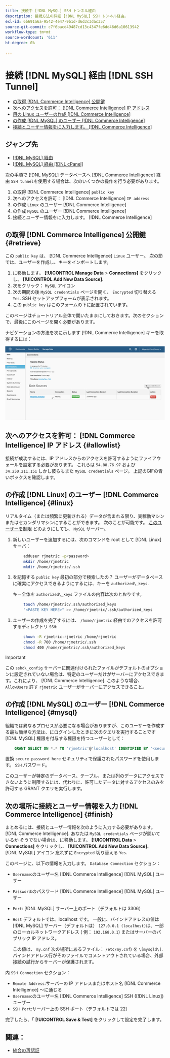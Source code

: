 ```yaml
---
title: 接続中 [!DNL MySQL] SSH トンネル経由
description: 接続方法の詳細 [!DNL MySQL] SSH トンネル経由。
exl-id: 6b691a6a-9542-4e47-9b1d-d6d3c3dac357
source-git-commit: c7f6bacd49487cd13c4347fe6dd46d6a10613942
workflow-type: tm+mt
source-wordcount: '611'
ht-degree: 0%

---
```


# 接続 [!DNL MySQL] 経由 [!DNL SSH Tunnel]

* [の取得 [!DNL Commerce Intelligence] 公開鍵](#retrieve)
* [次へのアクセスを許可： [!DNL Commerce Intelligence] IP アドレス](#allowlist)
* [用の Linux ユーザーの作成 [!DNL Commerce Intelligence]](#linux)
* [の作成 [!DNL MySQL] のユーザー [!DNL Commerce Intelligence]](#mysql)
* [接続とユーザー情報をに入力します。 [!DNL Commerce Intelligence]](#finish)

## ジャンプ先

* [[!DNL MySQL] 経由 ](../integrations/mysql-via-a-direct-connection.md)
* [[!DNL MySQL] 経由 [!DNL cPanel]](../integrations/mysql-via-cpanel.md)

次の手順で [!DNL MySQL] データベースへ [!DNL Commerce Intelligence] 経由 `SSH tunnel`を使用する場合は、次のいくつかの操作を行う必要があります。

1. の取得 [!DNL Commerce Intelligence] `public key`
1. 次へのアクセスを許可： [!DNL Commerce Intelligence] `IP address`
1. の作成 `Linux` のユーザー [!DNL Commerce Intelligence]
1. の作成 `MySQL` のユーザー [!DNL Commerce Intelligence]
1. 接続とユーザー情報をに入力します。 [!DNL Commerce Intelligence]


## の取得 [!DNL Commerce Intelligence] 公開鍵 {#retrieve}

この `public key` は、 [!DNL Commerce Intelligence] `Linux` ユーザー。 次の節では、ユーザーを作成し、キーをインポートします。

1. に移動します。 **[!UICONTROL Manage Data** > **Connections]** をクリックし、 **[!UICONTROL Add New Data Source]**.
1. 次をクリック： `MySQL` アイコン
1. 次の期間の後 `MySQL credentials` ページを開く、 `Encrypted` 切り替える `Yes`. SSH セットアップフォームが表示されます。
1. この `public key` はこのフォームの下に配置されています。

このページはチュートリアル全体で開いたままにしておきます。次のセクションで、最後にこのページを開く必要があります。

ナビゲーションの方法を次に示します [!DNL Commerce Intelligence] キーを取得するには：

![](../../../assets/MySQL_SSH.gif)<!--{: width="770"}-->

## 次へのアクセスを許可： [!DNL Commerce Intelligence] IP アドレス {#allowlist}

接続が成功するには、IP アドレスからのアクセスを許可するようにファイアウォールを設定する必要があります。 これらは `54.88.76.97` および `34.250.211.151` しかし彼らもまた `MySQL credentials` ページ。 上記のGIFの青いボックスを確認します。

## の作成 [!DNL Linux] のユーザー [!DNL Commerce Intelligence] {#linux}

リアルタイム（または頻繁に更新される）データが含まれる限り、実稼動マシンまたはセカンダリマシンにすることができます。 次のことが可能です。 [このユーザーを制限](../../../administrator/account-management/restrict-db-access.md) どのようにしても、 `MySQL` サーバー。

1. 新しいユーザーを追加するには、次のコマンドを root として [!DNL Linux] サーバ：

```bash
        adduser rjmetric -p<password>
        mkdir /home/rjmetric
        mkdir /home/rjmetric/.ssh
```

1. を記憶する `public key` 最初の部分で検索したの？ ユーザーがデータベースに確実にアクセスできるようにするには、キーを `authorized\_keys`.

   キー全体を `authorized\_keys` ファイルの内容は次のとおりです。

```bash
        touch /home/rjmetric/.ssh/authorized_keys
        "<PASTE KEY HERE>" >> /home/rjmetric/.ssh/authorized_keys
```

1. ユーザーの作成を完了するには、 `/home/rjmetric` 経由でのアクセスを許可するディレクトリ `SSH`:

```bash
        chown -R rjmetric:rjmetric /home/rjmetric
        chmod -R 700 /home/rjmetric/.ssh
        chmod 400 /home/rjmetric/.ssh/authorized_keys
```

>[!IMPORTANT]
>
>この `sshd\_config` サーバーに関連付けられたファイルがデフォルトのオプションに設定されていない場合は、特定のユーザーだけがサーバーにアクセスできます。これにより、 [!DNL Commerce Intelligence]. このような場合、 `AllowUsers` 許す `rjmetric` ユーザーがサーバーにアクセスできること。

## の作成 [!DNL MySQL] のユーザー [!DNL Commerce Intelligence] {#mysql}

組織では異なるプロセスが必要になる場合がありますが、このユーザーを作成する最も簡単な方法は、にログインしたときに次のクエリを実行することです [!DNL MySQL] 権限を付与する権限を持つユーザーとして：

```sql
    GRANT SELECT ON *.* TO 'rjmetric'@'localhost' IDENTIFIED BY '<secure password here>';
```

置換 `secure password here` セキュリティで保護されたパスワードを使用します。 `SSH` パスワード。

このユーザーが特定のデータベース、テーブル、または列のデータにアクセスできないように制限するには、代わりに、許可したデータに対するアクセスのみを許可する GRANT クエリを実行します。

## 次の場所に接続とユーザー情報を入力 [!DNL Commerce Intelligence] {#finish}

まとめるには、接続とユーザー情報を次のように入力する必要があります。 [!DNL Commerce Intelligence]. あなたは `MySQL credentials` ページが開いているか そうでない場合は、に移動します。 **[!UICONTROL Data** > **Connections]** をクリックし、 **[!UICONTROL Add New Data Source]**、 [!DNL MySQL] アイコン 忘れずに `Encrypted` 切り替える `Yes`.

このページに、以下の情報を入力します。 `Database Connection` セクション：

* `Username`:のユーザー名 [!DNL Commerce Intelligence] [!DNL MySQL] ユーザー
* `Password`:のパスワード [!DNL Commerce Intelligence] [!DNL MySQL] ユーザー
* `Port`: [!DNL MySQL] サーバー上のポート（デフォルトは 3306）
* `Host` デフォルトでは、localhost です。 一般に、バインドアドレスの値は [!DNL MySQL] サーバー（デフォルトは） `127.0.0.1 (localhost)`は、一部のローカルネットワークアドレス ( 例： `192.168.0.1`) またはサーバーのパブリック IP アドレス。

   この値は、 `my.cnf` 次の場所にあるファイル： `/etc/my.cnf`) を `\[mysqld\]`. バインドアドレス行がそのファイルでコメントアウトされている場合、外部接続の試行からサーバーが保護されます。

内 `SSH Connection` セクション：

* `Remote Address`:サーバーの IP アドレスまたはホスト名 [!DNL Commerce Intelligence] ～に通じる
* `Username`:のユーザー名 [!DNL Commerce Intelligence] SSH ([!DNL Linux]) ユーザー
* `SSH Port`:サーバー上の SSH ポート（デフォルトでは 22）

完了したら、「 **[!UICONTROL Save & Test]** をクリックして設定を完了します。

## 関連：

* [統合の再認証](https://experienceleague.adobe.com/docs/commerce-knowledge-base/kb/how-to/mbi-reauthenticating-integrations.html)
